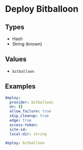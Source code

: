 # Deploy Bitballoon



## Types

* Hash
* String (known)

## Values

* `bitballoon`


## Examples

```yaml
deploy:
  provider: bitballoon
  on: {}
  allow_failure: true
  skip_cleanup: true
  edge: true
  access-token: 
  site-id: 
  local-dir: string
```

```yaml
deploy: bitballoon

```
